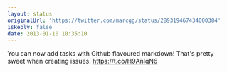 ```yaml
---
layout: status
originalUrl: 'https://twitter.com/marcgg/status/289319467434000384'
isReply: false
date: 2013-01-10 10:35:10
---
```


You can now add tasks with Github flavoured markdown! That's pretty sweet when creating issues. https://t.co/H9AnlqN6

